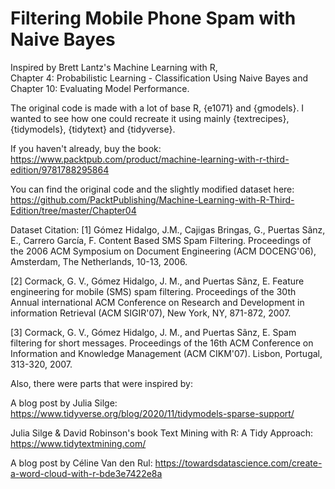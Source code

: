 # Filtering Mobile Phone Spam with Naive Bayes

Inspired by Brett Lantz's Machine Learning with R,<br>
Chapter 4: Probabilistic Learning - Classification Using Naive Bayes and<br>
Chapter 10: Evaluating Model Performance.

The original code is made with a lot of base R, {e1071} and {gmodels}. I wanted to see how one could recreate it using mainly {textrecipes}, {tidymodels}, {tidytext} and {tidyverse}.

If you haven't already, buy the book: https://www.packtpub.com/product/machine-learning-with-r-third-edition/9781788295864

You can find the original code and the slightly modified dataset here:
https://github.com/PacktPublishing/Machine-Learning-with-R-Third-Edition/tree/master/Chapter04

Dataset Citation:
[1] Gómez Hidalgo, J.M., Cajigas Bringas, G., Puertas Sãnz, E., Carrero García, F. Content Based SMS Spam Filtering. Proceedings of the 2006 ACM Symposium on Document Engineering (ACM DOCENG'06), Amsterdam, The Netherlands, 10-13, 2006.

[2] Cormack, G. V., Gómez Hidalgo, J. M., and Puertas Sãnz, E. Feature engineering for mobile (SMS) spam filtering. Proceedings of the 30th Annual international ACM Conference on Research and Development in information Retrieval (ACM SIGIR'07), New York, NY, 871-872, 2007.

[3] Cormack, G. V., Gómez Hidalgo, J. M., and Puertas Sãnz, E. Spam filtering for short messages. Proceedings of the 16th ACM Conference on Information and Knowledge Management (ACM CIKM'07). Lisbon, Portugal, 313-320, 2007.

Also, there were parts that were inspired by:

A blog post by Julia Silge:
https://www.tidyverse.org/blog/2020/11/tidymodels-sparse-support/

Julia Silge & David Robinson's book Text Mining with R: A Tidy Approach: https://www.tidytextmining.com/

A blog post by Céline Van den Rul:
https://towardsdatascience.com/create-a-word-cloud-with-r-bde3e7422e8a